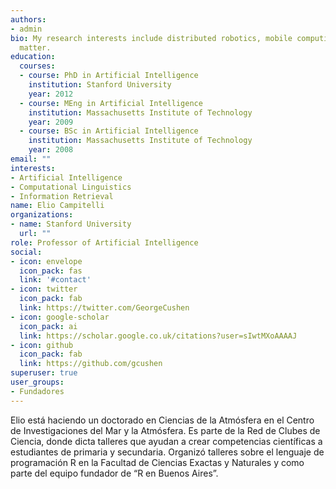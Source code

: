```yaml
---
authors:
- admin
bio: My research interests include distributed robotics, mobile computing and programmable
  matter.
education:
  courses:
  - course: PhD in Artificial Intelligence
    institution: Stanford University
    year: 2012
  - course: MEng in Artificial Intelligence
    institution: Massachusetts Institute of Technology
    year: 2009
  - course: BSc in Artificial Intelligence
    institution: Massachusetts Institute of Technology
    year: 2008
email: ""
interests:
- Artificial Intelligence
- Computational Linguistics
- Information Retrieval
name: Elio Campitelli
organizations:
- name: Stanford University
  url: ""
role: Professor of Artificial Intelligence
social:
- icon: envelope
  icon_pack: fas
  link: '#contact'
- icon: twitter
  icon_pack: fab
  link: https://twitter.com/GeorgeCushen
- icon: google-scholar
  icon_pack: ai
  link: https://scholar.google.co.uk/citations?user=sIwtMXoAAAAJ
- icon: github
  icon_pack: fab
  link: https://github.com/gcushen
superuser: true
user_groups:
- Fundadores
---
```


Elio está haciendo un doctorado en Ciencias de la Atmósfera en el Centro de Investigaciones del Mar y la Atmósfera. Es parte de la Red de Clubes de Ciencia, donde dicta talleres que ayudan a crear competencias científicas a estudiantes de primaria y secundaria. Organizó talleres sobre el lenguaje de programación R en la Facultad de Ciencias Exactas y Naturales y como parte del equipo fundador de “R en Buenos Aires”. 